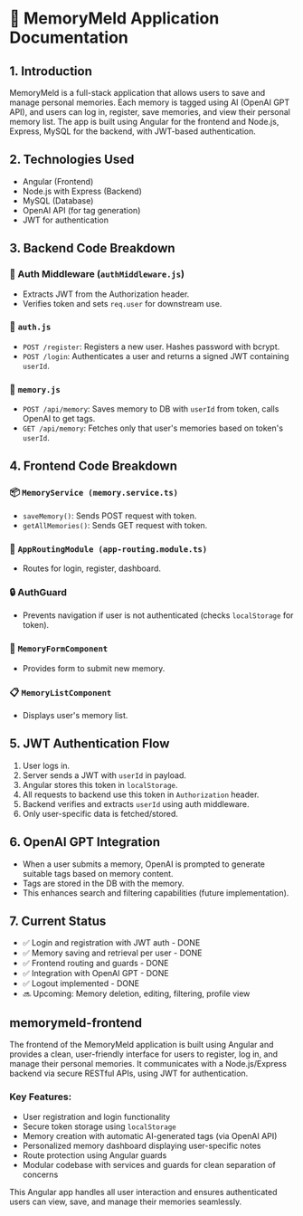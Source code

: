 # 🧠 MemoryMeld Application Documentation

## 1. Introduction
MemoryMeld is a full-stack application that allows users to save and manage personal memories. Each memory is tagged using AI (OpenAI GPT API), and users can log in, register, save memories, and view their personal memory list. The app is built using Angular for the frontend and Node.js, Express, MySQL for the backend, with JWT-based authentication.

## 2. Technologies Used
- Angular (Frontend)
- Node.js with Express (Backend)
- MySQL (Database)
- OpenAI API (for tag generation)
- JWT for authentication

## 3. Backend Code Breakdown

### 🔐 Auth Middleware (`authMiddleware.js`)
- Extracts JWT from the Authorization header.
- Verifies token and sets `req.user` for downstream use.

### 🔐 `auth.js`
- `POST /register`: Registers a new user. Hashes password with bcrypt.
- `POST /login`: Authenticates a user and returns a signed JWT containing `userId`.

### 🧠 `memory.js`
- `POST /api/memory`: Saves memory to DB with `userId` from token, calls OpenAI to get tags.
- `GET /api/memory`: Fetches only that user's memories based on token's `userId`.

## 4. Frontend Code Breakdown

### 📦 `MemoryService (memory.service.ts)`
- `saveMemory()`: Sends POST request with token.
- `getAllMemories()`: Sends GET request with token.

### 🧭 `AppRoutingModule (app-routing.module.ts)`
- Routes for login, register, dashboard.

### 🔒 AuthGuard
- Prevents navigation if user is not authenticated (checks `localStorage` for token).

### 📝 `MemoryFormComponent`
- Provides form to submit new memory.

### 📋 `MemoryListComponent`
- Displays user's memory list.

## 5. JWT Authentication Flow

1. User logs in.
2. Server sends a JWT with `userId` in payload.
3. Angular stores this token in `localStorage`.
4. All requests to backend use this token in `Authorization` header.
5. Backend verifies and extracts `userId` using auth middleware.
6. Only user-specific data is fetched/stored.

## 6. OpenAI GPT Integration

- When a user submits a memory, OpenAI is prompted to generate suitable tags based on memory content.
- Tags are stored in the DB with the memory.
- This enhances search and filtering capabilities (future implementation).

## 7. Current Status

- ✅ Login and registration with JWT auth - DONE
- ✅ Memory saving and retrieval per user - DONE
- ✅ Frontend routing and guards - DONE
- ✅ Integration with OpenAI GPT - DONE
- ✅ Logout implemented - DONE
- 🔜 Upcoming: Memory deletion, editing, filtering, profile view

## memorymeld-frontend

The frontend of the MemoryMeld application is built using Angular and provides a clean, user-friendly interface for users to register, log in, and manage their personal memories. It communicates with a Node.js/Express backend via secure RESTful APIs, using JWT for authentication.

### Key Features:
- User registration and login functionality
- Secure token storage using `localStorage`
- Memory creation with automatic AI-generated tags (via OpenAI API)
- Personalized memory dashboard displaying user-specific notes
- Route protection using Angular guards
- Modular codebase with services and guards for clean separation of concerns

This Angular app handles all user interaction and ensures authenticated users can view, save, and manage their memories seamlessly.
